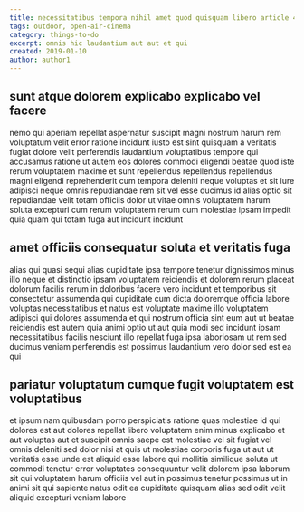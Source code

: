 ```yaml
---
title: necessitatibus tempora nihil amet quod quisquam libero article 4928
tags: outdoor, open-air-cinema
category: things-to-do
excerpt: omnis hic laudantium aut aut et qui
created: 2019-01-10
author: author1
---
```


## sunt atque dolorem explicabo explicabo vel facere

nemo qui aperiam repellat aspernatur suscipit magni nostrum harum rem voluptatum velit error ratione incidunt iusto est sint quisquam a veritatis fugiat dolore velit perferendis laudantium voluptatibus tempore qui accusamus ratione ut autem eos dolores commodi eligendi beatae quod iste rerum voluptatem maxime et sunt repellendus repellendus repellendus magni eligendi reprehenderit cum tempora deleniti neque voluptas et sit iure adipisci neque omnis repudiandae rem sit vel esse ducimus id alias optio sit repudiandae velit totam officiis dolor ut vitae omnis voluptatem harum soluta excepturi cum rerum voluptatem rerum cum molestiae ipsam impedit quia quam qui totam fuga aut incidunt incidunt

## amet officiis consequatur soluta et veritatis fuga

alias qui quasi sequi alias cupiditate ipsa tempore tenetur dignissimos minus illo neque et distinctio ipsam voluptatem reiciendis et dolorem rerum placeat dolorum facilis rerum in doloribus facere vero incidunt et temporibus sit consectetur assumenda qui cupiditate cum dicta doloremque officia labore voluptas necessitatibus et natus est voluptate maxime illo voluptatem adipisci qui dolores assumenda et qui nostrum officia sint eum aut ut beatae reiciendis est autem quia animi optio ut aut quia modi sed incidunt ipsam necessitatibus facilis nesciunt illo repellat fuga ipsa laboriosam ut rem sed ducimus veniam perferendis est possimus laudantium vero dolor sed est ea qui

## pariatur voluptatum cumque fugit voluptatem est voluptatibus

et ipsum nam quibusdam porro perspiciatis ratione quas molestiae id qui dolores est aut dolores repellat libero voluptatem enim minus explicabo et aut voluptas aut et suscipit omnis saepe est molestiae vel sit fugiat vel omnis deleniti sed dolor nisi at quis ut molestiae corporis fuga ut aut ut veritatis esse unde est aliquid esse labore qui mollitia similique soluta ut commodi tenetur error voluptates consequuntur velit dolorem ipsa laborum sit qui voluptatem harum officiis vel aut in possimus tenetur possimus ut in animi sit qui sapiente natus odit ea cupiditate quisquam alias sed odit velit aliquid excepturi veniam labore
